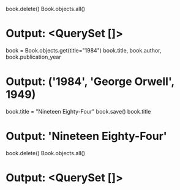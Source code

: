 book.delete()
Book.objects.all()
# Output: <QuerySet []>

book = Book.objects.get(title="1984")
book.title, book.author, book.publication_year
# Output: ('1984', 'George Orwell', 1949)

book.title = "Nineteen Eighty-Four"
book.save()
book.title
# Output: 'Nineteen Eighty-Four'

book.delete()
Book.objects.all()
# Output: <QuerySet []>
